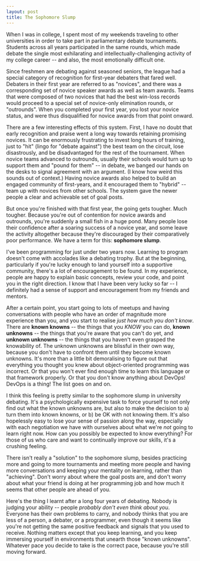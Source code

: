 ```yaml
---
layout: post
title: The Sophomore Slump
---
```


When I was in college, I spent most of my weekends traveling to other universities in order to take part in parliamentary debate tournaments. Students across all years participated in the same rounds, which made debate the single most exhilarating and intellectually-challenging activity of my college career -- and also, the most emotionally difficult one.

Since freshmen are debating against seasoned seniors, the league had a special category of recognition for first-year debaters that fared well. Debaters in their first year are referred to as "novices", and there was a corresponding set of novice speaker awards as well as team awards. Teams that were composed of two novices that had the best win-loss records would proceed to a special set of novice-only elimination rounds, or "outrounds". When you completed your first year, you lost your novice status, and were thus disqualified for novice awards from that point onward.

There are a few interesting effects of this system. First, I have no doubt that early recognition and praise went a long way towards retaining promising novices. It can be enormously frustrating to invest long hours of training, just to "hit" (lingo for "debate against") the best team on the circuit, lose disastrously, and be disadvantaged for the rest of the tournament. When novice teams advanced to outrounds, usually their schools would turn up to support them and "pound for them" -- in debate, we banged our hands on the desks to signal agreement with an argument. (I know how weird this sounds out of context.) Having novice awards also helped to build an engaged community of first-years, and it encouraged them to "hybrid" -- team up with novices from other schools. The system gave the newer people a clear and achievable set of goal posts.

But once you're finished with that first year, the going gets tougher. Much tougher. Because you're out of contention for novice awards and outrounds, you're suddenly a small fish in a huge pond. Many people lose their confidence after a soaring success of a novice year, and some leave the activity altogether because they're discouraged by their comparatively poor performance. We have a term for this: **sophomore slump**.

I've been programming for just under two years now. Learning to program doesn't come with accolades like a debating trophy. But at the beginning, particularly if you're lucky enough to land yourself into a supportive community, there's a lot of encouragement to be found. In my experience, people are happy to explain basic concepts, review your code, and point you in the right direction. I know that I have been very lucky so far -- I definitely had a sense of support and encouragement from my friends and mentors.

After a certain point, you start going to lots of meetups and having conversations with people who have an order of magnitude more experience than you, and you start to realise *just how much you don't know*. There are **known knowns** -- the things that you *KNOW* you can do, **known unknowns** -- the things that you're aware that you can't do yet, and **unknown unknowns** -- the things that you haven't even grasped the knowability of. The unknown unknowns are blissful in their own way, because you don't have to confront them until they become known unknowns. It's more than a little bit demoralising to figure out that everything you thought you knew about object-oriented programming was incorrect. Or that you won't ever find enough time to learn this language or that framework properly. Or that you don't know anything about DevOps! DevOps is a thing! The list goes on and on.

I think this feeling is pretty similar to the sophomore slump in university debating. It's a psychologically expensive task to force yourself to not only find out what the known unknowns are, but also to make the decision to a) turn them into known knowns, or b) be OK with not knowing them. It's also hopelessly easy to lose your sense of passion along the way, especially with each negotiation we have with ourselves about what we're *not* going to learn right now. How can you possibly be expected to know everything? For those of us who care and want to continually improve our skills, it's a crushing feeling.

There isn't really a "solution" to the sophomore slump, besides practicing more and going to more tournaments and meeting more people and having more conversations and keeping your mentality on learning, rather than "achieving". Don't worry about where the goal posts are, and don't worry about what your friend is doing at her programming job and how much it seems that other people are ahead of you.

Here's the thing I learnt after a long four years of debating. Nobody is judging your ability -- people *probably don't even think about you*. Everyone has their own problems to carry, and nobody thinks that you are less of a person, a debater, or a programmer, even though it seems like you're not getting the same positive feedback and signals that you used to receive. Nothing matters except that you keep learning, and you keep immersing yourself in environments that unearth those "known unknowns". Whatever pace you decide to take is the correct pace, because you're still moving forward.
